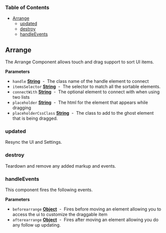 <!-- Generated by documentation.js. Update this documentation by updating the source code. -->

### Table of Contents

-   [Arrange](#arrange)
    -   [updated](#updated)
    -   [destroy](#destroy)
    -   [handleEvents](#handleevents)

## Arrange

The Arrange Component allows touch and drag support to sort UI items.

**Parameters**

-   `handle` **[String](https://developer.mozilla.org/en-US/docs/Web/JavaScript/Reference/Global_Objects/String)**  -  The class name of the handle element to connect
-   `itemsSelector` **[String](https://developer.mozilla.org/en-US/docs/Web/JavaScript/Reference/Global_Objects/String)**  -  The selector to match all the sortable elements.
-   `connectWith` **[String](https://developer.mozilla.org/en-US/docs/Web/JavaScript/Reference/Global_Objects/String)**  -  The optional element to connect with when using two lists
-   `placeholder` **[String](https://developer.mozilla.org/en-US/docs/Web/JavaScript/Reference/Global_Objects/String)**  -  The html for the element that appears while dragging
-   `placeholderCssClass` **[String](https://developer.mozilla.org/en-US/docs/Web/JavaScript/Reference/Global_Objects/String)**  -  The class to add to the ghost element that is being dragged.

### updated

Resync the UI and Settings.

### destroy

Teardown and remove any added markup and events.

### handleEvents

This component fires the following events.

**Parameters**

-   `beforearrange` **[Object](https://developer.mozilla.org/en-US/docs/Web/JavaScript/Reference/Global_Objects/Object)**  -  Fires before moving an element allowing you to access the ui to customize the draggable item
-   `afterearrange` **[Object](https://developer.mozilla.org/en-US/docs/Web/JavaScript/Reference/Global_Objects/Object)**  -  Fires after moving an element allowing you do any follow up updating.
